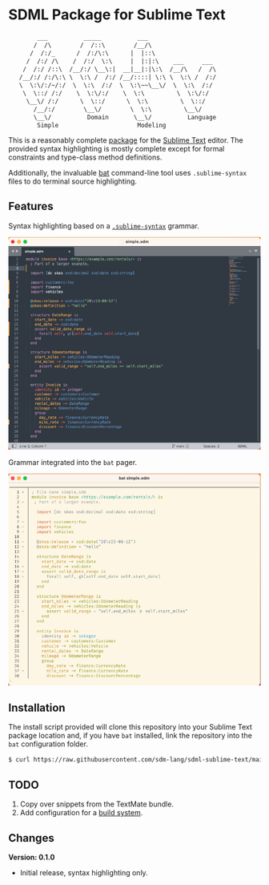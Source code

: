 # SDML Package for Sublime Text

```
        ___          _____          ___
       /  /\        /  /::\        /__/\
      /  /:/_      /  /:/\:\      |  |::\
     /  /:/ /\    /  /:/  \:\     |  |:|:\    ___     ___
    /  /:/ /::\  /__/:/ \__\:|  __|__|:|\:\  /__/\   /  /\
   /__/:/ /:/\:\ \  \:\ /  /:/ /__/::::| \:\ \  \:\ /  /:/
   \  \:\/:/~/:/  \  \:\  /:/  \  \:\~~\__\/  \  \:\  /:/
    \  \::/ /:/    \  \:\/:/    \  \:\         \  \:\/:/
     \__\/ /:/      \  \::/      \  \:\         \  \::/
       /__/:/        \__\/        \  \:\         \__\/
       \__\/          Domain       \__\/          Language
        Simple                      Modeling
```

This is a reasonably complete [package](https://www.sublimetext.com/docs/packages.html) for the [Sublime Text](https://www.sublimetext.com/) editor. The provided syntax highlighting is mostly complete
except for formal constraints and type-class method definitions.

Additionally, the invaluable [bat](https://github.com/sharkdp/bat) command-line tool uses `.sublime-syntax` files to do terminal source highlighting.

## Features

Syntax highlighting based on a [`.sublime-syntax`](https://www.sublimetext.com/docs/syntax.html) grammar.

![Sublime Text Highlighting](./images/sublime.png)

Grammar integrated into the `bat` pager.

![Bat Highlighting](./images/sublime-bat.png)

## Installation

The install script provided will clone this repository into your Sublime Text package location and, if you have `bat`
installed, link the repository into the `bat` configuration folder.

```bash
$ curl https://raw.githubusercontent.com/sdm-lang/sdml-sublime-text/main/install.sh | sh
```

## TODO

1. Copy over snippets from the TextMate bundle.
1. Add configuration for a [build system](https://www.sublimetext.com/docs/build_systems.html).

## Changes

**Version: 0.1.0**

* Initial release, syntax highlighting only.
